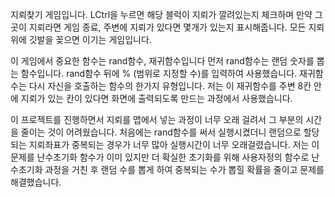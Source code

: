 지뢰찾기 게임입니다. LCtrl을 누르면 해당 블럭이 지뢰가 깔려있는지 체크하며 만약 그곳이 지뢰라면 게임 종료, 주변에 지뢰가 있다면 몇개가 있는지 표시해줍니다. 모든 지뢰 위에 깃발을 꽂으면 이기는 게임입니다.

이 게임에서 중요한 함수는 rand함수, 재귀함수입니다
먼저 rand함수는 랜덤 숫자를 뽑는 함수입니다. rand함수 뒤에 % (범위로 지정할 수)를 입력하여 사용했습니다.
재귀함수는 다시 자신을 호출하는 함수의 한가지 유형입니다. 저는 이 재귀함수를 주변 8칸 안에 지뢰가 있는 칸이 있다면 화면에 출력되도록 만드는 과정에서 사용했습니다.

이 프로젝트를 진행하면서 지뢰를 맵에서 넣는 과정이 너무 오래 걸려서 그 부분의 시간을 줄이는 것이 어려웠습니다. 처음에는 rand함수를 써서 실행시켰더니 랜덤으로 할당되는 지뢰좌표가 중복되는 경우가 너무 많아 실행시간이 너무 오래걸렸습니다. 저는 이 문제를 난수초기화 함수가 이미 있지만 더 확실한 초기화를 위해 사용자정의 함수로 난수초기화 과정을 거친 후 랜덤 수를 뽑게 하여 중복되는 수가 뽑힐 확률을 줄이고 문제를 해결했습니다.
